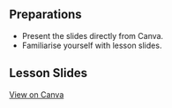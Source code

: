 ## Preparations
- Present the slides directly from Canva. 
- Familiarise yourself with lesson slides.

## Lesson Slides
[View on Canva](https://www.canva.com/design/DAFXdSXXCLE/9zLfSl_J4gAPgqnVA6TckQ/view?utm_content=DAFXdSXXCLE&utm_campaign=designshare&utm_medium=link2&utm_source=sharebutton)
